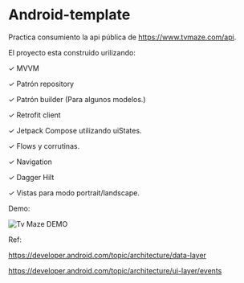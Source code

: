 # Android-template

Practica consumiento la api pública de https://www.tvmaze.com/api.

El proyecto esta construido urilizando:

✓ MVVM

✓ Patrón repository

✓ Patrón builder (Para algunos modelos.)

✓ Retrofit client

✓ Jetpack Compose utilizando uiStates.

✓ Flows y corrutinas.

✓ Navigation

✓ Dagger Hilt

✓ Vistas para modo portrait/landscape.





Demo:

![Tv Maze DEMO](https://user-images.githubusercontent.com/11370491/198924436-f6e7a8bb-6cc1-4266-ade9-2d8396bfc45a.gif)




Ref:

https://developer.android.com/topic/architecture/data-layer

https://developer.android.com/topic/architecture/ui-layer/events
